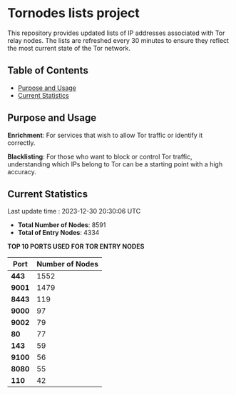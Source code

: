# Tornodes lists project

This repository provides updated lists of IP addresses associated with Tor relay nodes. The lists are refreshed every 30 minutes to ensure they reflect the most current state of the Tor network.

## Table of Contents

- [Purpose and Usage](#purpose-and-usage)
- [Current Statistics](#current-statistics)


## Purpose and Usage

**Enrichment**: For services that wish to allow Tor traffic or identify it correctly.

**Blacklisting**: For those who want to block or control Tor traffic, understanding which IPs belong to Tor can be a starting point with a high accuracy.

## Current Statistics

Last update time : 2023-12-30 20:30:06 UTC

- **Total Number of Nodes**: 8591
- **Total of Entry Nodes**: 4334

**TOP 10 PORTS USED FOR TOR ENTRY NODES**

| **Port** | **Number of Nodes** |
|------|-----------------|
| **443**   | 1552  |
| **9001**   | 1479  |
| **8443**   | 119  |
| **9000**   | 97  |
| **9002**   | 79  |
| **80**   | 77  |
| **143**   | 59  |
| **9100**   | 56  |
| **8080**   | 55  |
| **110**   | 42  |

